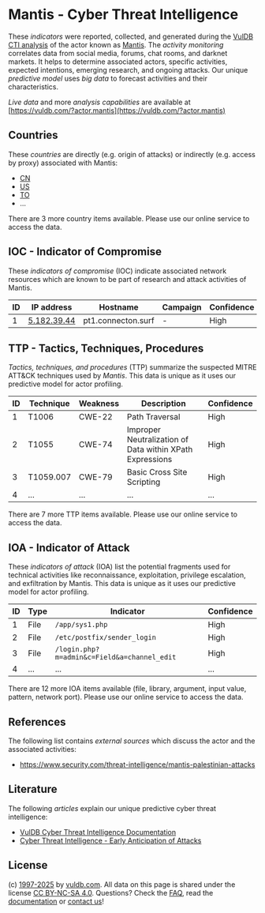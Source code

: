 # Mantis - Cyber Threat Intelligence

These _indicators_ were reported, collected, and generated during the [VulDB CTI analysis](https://vuldb.com/?kb.cti) of the actor known as [Mantis](https://vuldb.com/?actor.mantis). The _activity monitoring_ correlates data from social media, forums, chat rooms, and darknet markets. It helps to determine associated actors, specific activities, expected intentions, emerging research, and ongoing attacks. Our unique _predictive model_ uses _big data_ to forecast activities and their characteristics.

_Live data_ and more _analysis capabilities_ are available at [https://vuldb.com/?actor.mantis](https://vuldb.com/?actor.mantis)

## Countries

These _countries_ are directly (e.g. origin of attacks) or indirectly (e.g. access by proxy) associated with Mantis:

* [CN](https://vuldb.com/?country.cn)
* [US](https://vuldb.com/?country.us)
* [TO](https://vuldb.com/?country.to)
* ...

There are 3 more country items available. Please use our online service to access the data.

## IOC - Indicator of Compromise

These _indicators of compromise_ (IOC) indicate associated network resources which are known to be part of research and attack activities of Mantis.

ID | IP address | Hostname | Campaign | Confidence
-- | ---------- | -------- | -------- | ----------
1 | [5.182.39.44](https://vuldb.com/?ip.5.182.39.44) | pt1.connecton.surf | - | High

## TTP - Tactics, Techniques, Procedures

_Tactics, techniques, and procedures_ (TTP) summarize the suspected MITRE ATT&CK techniques used by _Mantis_. This data is unique as it uses our predictive model for actor profiling.

ID | Technique | Weakness | Description | Confidence
-- | --------- | -------- | ----------- | ----------
1 | T1006 | CWE-22 | Path Traversal | High
2 | T1055 | CWE-74 | Improper Neutralization of Data within XPath Expressions | High
3 | T1059.007 | CWE-79 | Basic Cross Site Scripting | High
4 | ... | ... | ... | ...

There are 7 more TTP items available. Please use our online service to access the data.

## IOA - Indicator of Attack

These _indicators of attack_ (IOA) list the potential fragments used for technical activities like reconnaissance, exploitation, privilege escalation, and exfiltration by Mantis. This data is unique as it uses our predictive model for actor profiling.

ID | Type | Indicator | Confidence
-- | ---- | --------- | ----------
1 | File | `/app/sys1.php` | High
2 | File | `/etc/postfix/sender_login` | High
3 | File | `/login.php?m=admin&c=Field&a=channel_edit` | High
4 | ... | ... | ...

There are 12 more IOA items available (file, library, argument, input value, pattern, network port). Please use our online service to access the data.

## References

The following list contains _external sources_ which discuss the actor and the associated activities:

* https://www.security.com/threat-intelligence/mantis-palestinian-attacks

## Literature

The following _articles_ explain our unique predictive cyber threat intelligence:

* [VulDB Cyber Threat Intelligence Documentation](https://vuldb.com/?kb.cti)
* [Cyber Threat Intelligence - Early Anticipation of Attacks](https://www.scip.ch/en/?labs.20201022)

## License

(c) [1997-2025](https://vuldb.com/?kb.changelog) by [vuldb.com](https://vuldb.com/?kb.about). All data on this page is shared under the license [CC BY-NC-SA 4.0](https://creativecommons.org/licenses/by-nc-sa/4.0/). Questions? Check the [FAQ](https://vuldb.com/?kb.faq), read the [documentation](https://vuldb.com/?kb) or [contact us](https://vuldb.com/?contact)!
